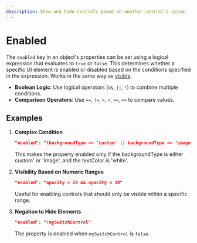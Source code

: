 ```yaml
---
description: Show and hide controls based on another control's value.
---
```


# Enabled

The `enabled` key in an object's properties can be set using a logical expression that evaluates to `true` or `false`. This determines whether a specific UI element is enabled or disabled based on the conditions specified in the expression. Works in the same way as [visible](visible.md).

* **Boolean Logic**: Use logical operators (`&&`, `||`, `!`) to combine multiple conditions.
* **Comparison Operators**: Use `==`, `!=`, `>`, `<`, `>=`, `<=` to compare values.

## Examples

1.  **Complex Condition**

    ```json
    "enabled": "(backgroundType == 'custom' || backgroundType == 'image') && textColor == 'white'"
    ```

    This makes the property enabled only if the backgroundType is either custom' or 'image', and the textColor is 'white'.
2.  **Visibility Based on Numeric Ranges**

    ```json
    "enabled": "opacity > 20 && opacity < 30"
    ```

    Useful for enabling controls that should only be visible within a specific range.
3.  **Negation to Hide Elements**

    ```json
    "enabled": "!mySwitchControl"
    ```

    The property is enabled when `mySwitchControl` is `false`.
